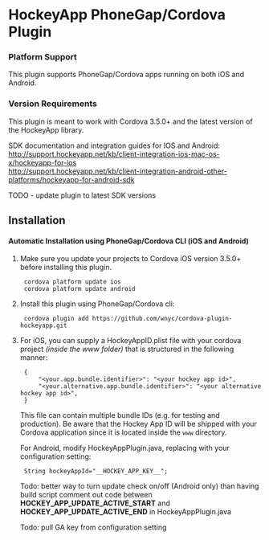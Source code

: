 # HockeyApp PhoneGap/Cordova Plugin

### Platform Support

This plugin supports PhoneGap/Cordova apps running on both iOS and Android.

### Version Requirements

This plugin is meant to work with Cordova 3.5.0+ and the latest version of the HockeyApp library.

SDK documentation and integration guides for IOS and Android:  
http://support.hockeyapp.net/kb/client-integration-ios-mac-os-x/hockeyapp-for-ios  
http://support.hockeyapp.net/kb/client-integration-android-other-platforms/hockeyapp-for-android-sdk  

TODO - update plugin to latest SDK versions 

## Installation

#### Automatic Installation using PhoneGap/Cordova CLI (iOS and Android)
1. Make sure you update your projects to Cordova iOS version 3.5.0+ before installing this plugin.

        cordova platform update ios
        cordova platform update android

2. Install this plugin using PhoneGap/Cordova cli:

        cordova plugin add https://github.com/wnyc/cordova-plugin-hockeyapp.git

3. For iOS, you can supply a HockeyAppID.plist file with your cordova project *(inside the www folder)* that is structured in the following manner:
     
        {
			"<your.app.bundle.identifier>": "<your hockey app id>",
			"<your.alternative.app.bundle.identifier>": "<your alternative hockey app id>",
		}

   This file can contain multiple bundle IDs (e.g. for testing and production). Be aware that the Hockey App ID will be shipped with your Cordova application since it is located inside the `www` directory.

   For Android, modify HockeyAppPlugin.java, replacing with your configuration setting:

        String hockeyAppId="__HOCKEY_APP_KEY__";

   Todo: better way to turn update check on/off (Android only) than having build script comment out code between __HOCKEY_APP_UPDATE_ACTIVE_START__ and __HOCKEY_APP_UPDATE_ACTIVE_END__ in HockeyAppPlugin.java 

   Todo: pull GA key from configuration setting

